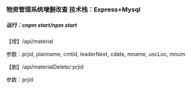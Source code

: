 ### 物资管理系统增删改查    技术栈：Express+Mysql
##### 运行：cnpm start/npm start

【增】/api/material

参数：prjid, planname, cmtid, leaderNext, cdate, mname, uscLoc, mnum

【删】/api/materialDelete/:prjid

参数：prjid